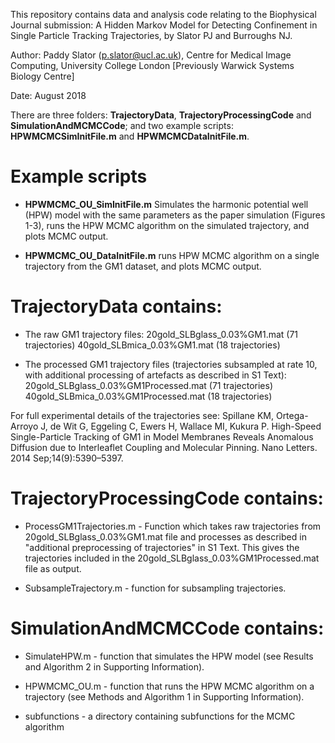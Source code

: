 This repository contains data and analysis code relating to the Biophysical Journal submission: 
A Hidden Markov Model for Detecting Confinement in Single Particle Tracking Trajectories, by Slator PJ and Burroughs NJ.

Author: Paddy Slator (p.slator@ucl.ac.uk), Centre for Medical Image Computing, University College London
[Previously Warwick Systems Biology Centre]

Date: August 2018

There are three folders: **TrajectoryData**, **TrajectoryProcessingCode** and **SimulationAndMCMCCode**;
and two example scripts: **HPWMCMCSimInitFile.m** and **HPWMCMCDataInitFile.m**.

# Example scripts

* **HPWMCMC_OU_SimInitFile.m** Simulates the harmonic potential well (HPW) model with the same parameters as the paper simulation (Figures 1-3), runs the HPW MCMC algorithm on the simulated trajectory, and plots MCMC output.

* **HPWMCMC_OU_DataInitFile.m** runs HPW MCMC algorithm on a single trajectory from the GM1 dataset, and plots MCMC output.


# TrajectoryData contains:

* The raw GM1 trajectory files:
20gold_SLBglass_0.03%GM1.mat (71 trajectories)
40gold_SLBmica_0.03%GM1.mat (18 trajectories)

* The processed GM1 trajectory files (trajectories subsampled at rate 10, with additional processing of artefacts as described in S1 Text):
20gold_SLBglass_0.03%GM1Processed.mat (71 trajectories)
40gold_SLBmica_0.03%GM1Processed.mat (18 trajectories)

For full experimental details of the trajectories see:
Spillane KM, Ortega-Arroyo J, de Wit G, Eggeling C, Ewers H, Wallace MI, Kukura P. High-Speed Single-Particle Tracking of GM1 in Model Membranes Reveals Anomalous Diffusion due to Interleaflet Coupling and Molecular Pinning. Nano Letters. 2014 Sep;14(9):5390–5397.



# TrajectoryProcessingCode contains:

* ProcessGM1Trajectories.m - Function which takes raw trajectories from 20gold_SLBglass_0.03%GM1.mat file and processes as described in "additional preprocessing of trajectories" in S1 Text. This gives the trajectories included in the 20gold_SLBglass_0.03%GM1Processed.mat file as output.

* SubsampleTrajectory.m - function for subsampling trajectories.



# SimulationAndMCMCCode contains:

* SimulateHPW.m - function that simulates the HPW model (see Results and Algorithm 2 in Supporting Information).

* HPWMCMC_OU.m - function that runs the HPW MCMC algorithm on a trajectory (see Methods and Algorithm 1 in Supporting Information).

* subfunctions - a directory containing subfunctions for the MCMC algorithm

